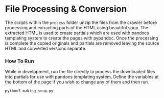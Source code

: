 # File Processing & Conversion
The scripts within the `process` folder unzip the files from the crawler 
before processing and extracting parts of the HTML using beautiful soup. 
The extracted HTML is used to create partials which are used with 
pandocs templating system to create the pages with pypandoc. Once the 
processing is complete the copied originals and partials are removed 
leaving the source HTML and converted versions separate.

### How To Run
While in development, run the file directly to process the downloaded 
files into partials for use with pandocs templating system. Define the 
variables at the bottom of the page if you wish to change any of them 
and then run.

```
python3 making_soup.py
```

